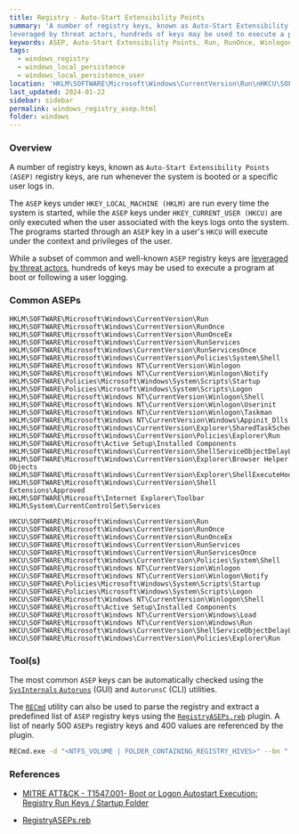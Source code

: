```yaml
---
title: Registry - Auto-Start Extensibility Points
summary: 'A number of registry keys, known as Auto-Start Extensibility Points (ASEP) registry keys, are run whenever the system is booted or a specific user logs in.\n\nThe ASEP keys under HKLM are run every time the system is started, while the ASEP keys under HKCU are only executed when the user associated with the keys logs onto the system.\n\nWhile a subset of ASEP registry keys are
leveraged by threat actors, hundreds of keys may be used to execute a program at boot or following a user logging.'
keywords: ASEP, Auto-Start Extensibility Points, Run, RunOnce, Winlogon, Startup, Appinit_Dlls, Userinit, Autoruns, AutorunsC, RECmd, RegistryASEPs, T1547.001
tags:
  - windows_registry
  - windows_local_persistence
  - windows_local_persistence_user
location: 'HKLM\SOFTWARE\Microsoft\Windows\CurrentVersion\Run\nHKCU\SOFTWARE\Microsoft\Windows\CurrentVersion\Run\n\nHKLM\SOFTWARE\Microsoft\Windows\CurrentVersion\RunOnce\nHKCU\SOFTWARE\Microsoft\Windows\CurrentVersion\RunOnce\n\nHKLM\SOFTWARE\Microsoft\Windows\CurrentVersion\Policies\System\Shell\nHKCU\SOFTWARE\Microsoft\Windows\CurrentVersion\Policies\System\Shell\n\nHKLM\SOFTWARE\Microsoft\Windows NT\CurrentVersion\Winlogon\nHKCU\SOFTWARE\Microsoft\Windows NT\CurrentVersion\Winlogon\n\nHKLM\SOFTWARE\Policies\Microsoft\Windows\System\Scripts\Startup\nHKCU\SOFTWARE\Policies\Microsoft\Windows\System\Scripts\Startup\n\nHKLM\SOFTWARE\Policies\Microsoft\Windows\System\Scripts\Logon\nHKCU\SOFTWARE\Policies\Microsoft\Windows\System\Scripts\Logon\n\n...'
last_updated: 2024-01-22
sidebar: sidebar
permalink: windows_registry_asep.html
folder: windows
---
```


### Overview

A number of registry keys, known as `Auto-Start Extensibility Points (ASEP)`
registry keys, are run whenever the system is booted or a specific user logs
in.

The `ASEP` keys under `HKEY_LOCAL_MACHINE (HKLM)` are run every time the system
is started, while the `ASEP` keys under `HKEY_CURRENT_USER (HKCU)` are
only executed when the user associated with the keys logs onto the system. The
programs started through an `ASEP` key in a user's `HKCU` will execute under
the context and privileges of the user.

While a subset of common and well-known `ASEP` registry keys are
[leveraged by threat actors](https://attack.mitre.org/techniques/T1547/001/),
hundreds of keys may be used to execute a program at boot or following a user
logging.

### Common ASEPs

```
HKLM\SOFTWARE\Microsoft\Windows\CurrentVersion\Run
HKLM\SOFTWARE\Microsoft\Windows\CurrentVersion\RunOnce
HKLM\SOFTWARE\Microsoft\Windows\CurrentVersion\RunOnceEx
HKLM\SOFTWARE\Microsoft\Windows\CurrentVersion\RunServices
HKLM\SOFTWARE\Microsoft\Windows\CurrentVersion\RunServicesOnce
HKLM\SOFTWARE\Microsoft\Windows\CurrentVersion\Policies\System\Shell
HKLM\SOFTWARE\Microsoft\Windows NT\CurrentVersion\Winlogon
HKLM\SOFTWARE\Microsoft\Windows NT\CurrentVersion\Winlogon\Notify
HKLM\SOFTWARE\Policies\Microsoft\Windows\System\Scripts\Startup
HKLM\SOFTWARE\Policies\Microsoft\Windows\System\Scripts\Logon
HKLM\SOFTWARE\Microsoft\Windows NT\CurrentVersion\Winlogon\Shell
HKLM\SOFTWARE\Microsoft\Windows NT\CurrentVersion\Winlogon\Userinit
HKLM\SOFTWARE\Microsoft\Windows NT\CurrentVersion\Winlogon\Taskman
HKLM\SOFTWARE\Microsoft\Windows NT\CurrentVersion\Windows\Appinit_Dlls
HKLM\SOFTWARE\Microsoft\Windows\CurrentVersion\Explorer\SharedTaskScheduler
HKLM\SOFTWARE\Microsoft\Windows\CurrentVersion\Policies\Explorer\Run
HKLM\SOFTWARE\Microsoft\Active Setup\Installed Components
HKLM\SOFTWARE\Microsoft\Windows\CurrentVersion\ShellServiceObjectDelayLoad
HKLM\SOFTWARE\Microsoft\Windows\CurrentVersion\Explorer\Browser Helper Objects
HKLM\SOFTWARE\Microsoft\Windows\CurrentVersion\Explorer\ShellExecuteHooks
HKLM\SOFTWARE\Microsoft\Windows\CurrentVersion\Shell Extensions\Approved
HKLM\SOFTWARE\Microsoft\Internet Explorer\Toolbar
HKLM\System\CurrentControlSet\Services

HKCU\SOFTWARE\Microsoft\Windows\CurrentVersion\Run
HKCU\SOFTWARE\Microsoft\Windows\CurrentVersion\RunOnce
HKCU\SOFTWARE\Microsoft\Windows\CurrentVersion\RunOnceEx
HKCU\SOFTWARE\Microsoft\Windows\CurrentVersion\RunServices
HKCU\SOFTWARE\Microsoft\Windows\CurrentVersion\RunServicesOnce
HKCU\SOFTWARE\Microsoft\Windows\CurrentVersion\Policies\System\Shell
HKCU\SOFTWARE\Microsoft\Windows NT\CurrentVersion\Winlogon
HKCU\SOFTWARE\Microsoft\Windows NT\CurrentVersion\Winlogon\Notify
HKCU\SOFTWARE\Policies\Microsoft\Windows\System\Scripts\Startup
HKCU\SOFTWARE\Policies\Microsoft\Windows\System\Scripts\Logon
HKCU\SOFTWARE\Microsoft\Windows NT\CurrentVersion\Winlogon\Shell
HKCU\SOFTWARE\Microsoft\Active Setup\Installed Components
HKCU\SOFTWARE\Microsoft\Windows NT\CurrentVersion\Windows\Load
HKCU\SOFTWARE\Microsoft\Windows NT\CurrentVersion\Windows\Run
HKCU\SOFTWARE\Microsoft\Windows\CurrentVersion\ShellServiceObjectDelayLoad
HKCU\SOFTWARE\Microsoft\Windows\CurrentVersion\Policies\Explorer\Run
```

### Tool(s)

The most common `ASEP` keys can be automatically checked using the
[`SysInternals` `Autoruns`](https://learn.microsoft.com/fr-fr/sysinternals/)
(GUI) and `AutorunsC` (CLI) utilities.

The [`RECmd`](https://github.com/EricZimmerman/RECmd) utility can also be used
to parse the registry and extract a predefined list of `ASEP` registry keys
using the
[`RegistryASEPs.reb`](https://github.com/EricZimmerman/RECmd/blob/master/BatchExamples/RegistryASEPs.reb)
plugin. A list of nearly 500 `ASEPs` registry keys and 400 values are
referenced by the plugin.

```bash
RECmd.exe -d "<NTFS_VOLUME | FOLDER_CONTAINING_REGISTRY_HIVES>" --bn ".\BatchExamples\RegistryASEPs.reb" --csv "<OUTPUT_FOLDER>"
```

### References

  - [MITRE ATT&CK - T1547.001- Boot or Logon Autostart Execution: Registry Run Keys / Startup Folder](https://attack.mitre.org/techniques/T1547/001/)

  - [RegistryASEPs.reb](https://github.com/EricZimmerman/RECmd/blob/master/BatchExamples/RegistryASEPs.reb)
